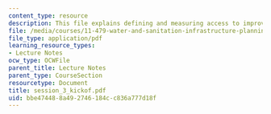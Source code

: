```yaml
---
content_type: resource
description: This file explains defining and measuring access to improved services.
file: /media/courses/11-479-water-and-sanitation-infrastructure-planning-in-developing-countries-spring-2005/bbe474488a492746184cc836a777d18f_session_3_kickof.pdf
file_type: application/pdf
learning_resource_types:
- Lecture Notes
ocw_type: OCWFile
parent_title: Lecture Notes
parent_type: CourseSection
resourcetype: Document
title: session_3_kickof.pdf
uid: bbe47448-8a49-2746-184c-c836a777d18f
---
```

